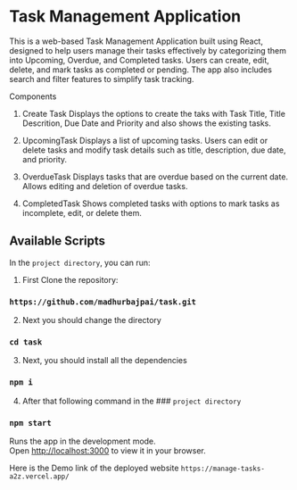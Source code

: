# Task Management Application
This is a web-based Task Management Application built using React, designed to help users manage their tasks effectively by categorizing them into Upcoming, Overdue, and Completed tasks. Users can create, edit, delete, and mark tasks as completed or pending. The app also includes search and filter features to simplify task tracking.

Components
1. Create Task 
Displays the options to create the taks with Task Title, Title Descrition, Due Date and Priority
and also shows the existing tasks.
2. UpcomingTask
Displays a list of upcoming tasks. Users can edit or delete tasks and modify task details such as title, description, due date, and priority.

3. OverdueTask
Displays tasks that are overdue based on the current date. Allows editing and deletion of overdue tasks.

4. CompletedTask
Shows completed tasks with options to mark tasks as incomplete, edit, or delete them.

## Available Scripts

In the `project directory`, you can run:
1. First Clone the repository:
### `https://github.com/madhurbajpai/task.git`
2. Next you should change the directory
### `cd task`
3. Next, you should install all the dependencies
### `npm i`
4. After that following command in the ### `project directory`
### `npm start`

Runs the app in the development mode.\
Open [http://localhost:3000](http://localhost:3000) to view it in your browser.

Here is the Demo link of the deployed website
`https://manage-tasks-a2z.vercel.app/`